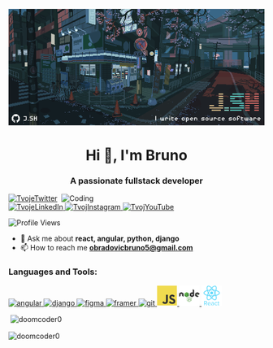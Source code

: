 ![Header Image](https://raw.githubusercontent.com/JSH32/JSH32/master/assets/main.gif)  
<h1 align="center">Hi 👋, I'm Bruno</h1>
<h3 align="center">A passionate fullstack developer</h3>
<img align="right" alt="Coding" width="400" src="https://cdn.dribbble.com/users/926537/screenshots/4502924/python-2.gif" />  

<p align="left"> 
  <a href="https://twitter.com/TvojeTwitter" target="blank">
    <img src="https://img.shields.io/twitter/follow/TvojeTwitter?logo=twitter&style=for-the-badge" alt="TvojeTwitter" />
  </a>  
  <a href="https://linkedin.com/in/TvojeLinkedIn" target="blank">
    <img src="https://img.shields.io/badge/-LinkedIn-blue?style=for-the-badge&logo=linkedin&logoColor=white" alt="TvojeLinkedIn" />
  </a>
  <a href="https://instagram.com/TvojInstagram" target="blank">
    <img src="https://img.shields.io/badge/-Instagram-E4405F?style=for-the-badge&logo=instagram&logoColor=white" alt="TvojInstagram" />
  </a>
  <a href="https://www.youtube.com/c/TvojYouTube" target="blank">
    <img src="https://img.shields.io/badge/-YouTube-FF0000?style=for-the-badge&logo=youtube&logoColor=white" alt="TvojYouTube" />
  </a>
</p>  

<!-- Profile Views Counter -->
<p align="left">
  <img src="https://komarev.com/ghpvc/?username=doomcoder0&label=Profile%20Views&style=for-the-badge" alt="Profile Views" />
</p>

- 💬 Ask me about **react, angular, python, django**  
- 📫 How to reach me **obradovicbruno5@gmail.com**

<h3 align="left">Languages and Tools:</h3>  
<p align="left">  
<a href="https://angular.io" target="_blank" rel="noreferrer"> <img src="https://angular.io/assets/images/logos/angular/angular.svg" alt="angular" width="40" height="40"/> </a>  
<a href="https://www.djangoproject.com/" target="_blank" rel="noreferrer"> <img src="https://cdn.worldvectorlogo.com/logos/django.svg" alt="django" width="40" height="40"/> </a>  
<a href="https://www.figma.com/" target="_blank" rel="noreferrer"> <img src="https://www.vectorlogo.zone/logos/figma/figma-icon.svg" alt="figma" width="40" height="40"/> </a>  
<a href="https://www.framer.com/" target="_blank" rel="noreferrer"> <img src="https://www.vectorlogo.zone/logos/framer/framer-icon.svg" alt="framer" width="40" height="40"/> </a>  
<a href="https://git-scm.com/" target="_blank" rel="noreferrer"> <img src="https://www.vectorlogo.zone/logos/git-scm/git-scm-icon.svg" alt="git" width="40" height="40"/> </a>  
<a href="https://developer.mozilla.org/en-US/docs/Web/JavaScript" target="_blank" rel="noreferrer"> <img src="https://raw.githubusercontent.com/devicons/devicon/master/icons/javascript/javascript-original.svg" alt="javascript" width="40" height="40"/> </a>  
<a href="https://nodejs.org" target="_blank" rel="noreferrer"> <img src="https://raw.githubusercontent.com/devicons/devicon/master/icons/nodejs/nodejs-original-wordmark.svg" alt="nodejs" width="40" height="40"/> </a>  
<a href="https://reactjs.org/" target="_blank" rel="noreferrer"> <img src="https://raw.githubusercontent.com/devicons/devicon/master/icons/react/react-original-wordmark.svg" alt="react" width="40" height="40"/> </a>  
</p>

<p>&nbsp;<img align="center" src="https://github-readme-stats.vercel.app/api?username=doomcoder0&show_icons=true&locale=en" alt="doomcoder0" /></p>

<p><img align="center" src="https://github-readme-streak-stats.herokuapp.com/?user=doomcoder0&" alt="doomcoder0" /></p>
